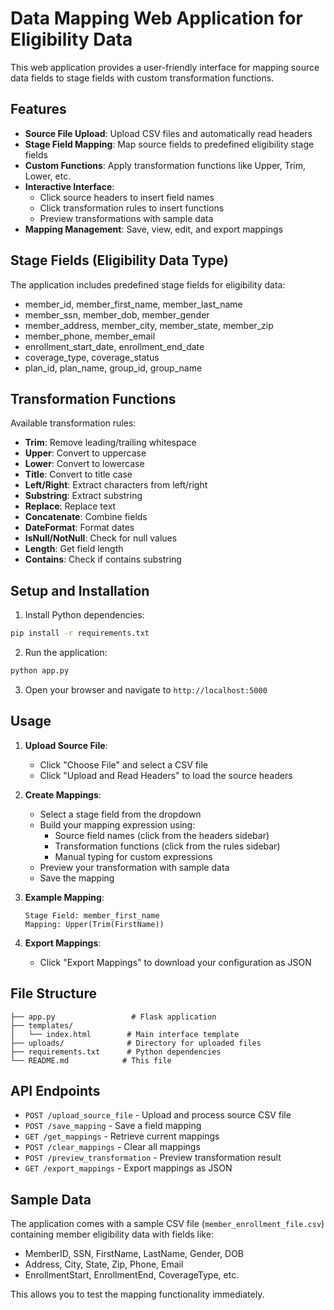 # Data Mapping Web Application for Eligibility Data

This web application provides a user-friendly interface for mapping source data fields to stage fields with custom transformation functions.

## Features

- **Source File Upload**: Upload CSV files and automatically read headers
- **Stage Field Mapping**: Map source fields to predefined eligibility stage fields
- **Custom Functions**: Apply transformation functions like Upper, Trim, Lower, etc.
- **Interactive Interface**: 
  - Click source headers to insert field names
  - Click transformation rules to insert functions
  - Preview transformations with sample data
- **Mapping Management**: Save, view, edit, and export mappings

## Stage Fields (Eligibility Data Type)

The application includes predefined stage fields for eligibility data:
- member_id, member_first_name, member_last_name
- member_ssn, member_dob, member_gender
- member_address, member_city, member_state, member_zip
- member_phone, member_email
- enrollment_start_date, enrollment_end_date
- coverage_type, coverage_status
- plan_id, plan_name, group_id, group_name

## Transformation Functions

Available transformation rules:
- **Trim**: Remove leading/trailing whitespace
- **Upper**: Convert to uppercase
- **Lower**: Convert to lowercase  
- **Title**: Convert to title case
- **Left/Right**: Extract characters from left/right
- **Substring**: Extract substring
- **Replace**: Replace text
- **Concatenate**: Combine fields
- **DateFormat**: Format dates
- **IsNull/NotNull**: Check for null values
- **Length**: Get field length
- **Contains**: Check if contains substring

## Setup and Installation

1. Install Python dependencies:
```bash
pip install -r requirements.txt
```

2. Run the application:
```bash
python app.py
```

3. Open your browser and navigate to `http://localhost:5000`

## Usage

1. **Upload Source File**: 
   - Click "Choose File" and select a CSV file
   - Click "Upload and Read Headers" to load the source headers

2. **Create Mappings**:
   - Select a stage field from the dropdown
   - Build your mapping expression using:
     - Source field names (click from the headers sidebar)
     - Transformation functions (click from the rules sidebar)
     - Manual typing for custom expressions
   - Preview your transformation with sample data
   - Save the mapping

3. **Example Mapping**:
   ```
   Stage Field: member_first_name
   Mapping: Upper(Trim(FirstName))
   ```

4. **Export Mappings**: 
   - Click "Export Mappings" to download your configuration as JSON

## File Structure

```
├── app.py                 # Flask application
├── templates/
│   └── index.html        # Main interface template
├── uploads/              # Directory for uploaded files
├── requirements.txt      # Python dependencies
└── README.md            # This file
```

## API Endpoints

- `POST /upload_source_file` - Upload and process source CSV file
- `POST /save_mapping` - Save a field mapping
- `GET /get_mappings` - Retrieve current mappings
- `POST /clear_mappings` - Clear all mappings
- `POST /preview_transformation` - Preview transformation result
- `GET /export_mappings` - Export mappings as JSON

## Sample Data

The application comes with a sample CSV file (`member_enrollment_file.csv`) containing member eligibility data with fields like:
- MemberID, SSN, FirstName, LastName, Gender, DOB
- Address, City, State, Zip, Phone, Email
- EnrollmentStart, EnrollmentEnd, CoverageType, etc.

This allows you to test the mapping functionality immediately.
